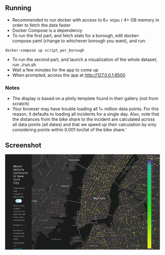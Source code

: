 ## Running
* Recommended to run docker with access to 6+ vcpu / 4+ GB memory in order to fetch the data faster
* Docker Compose is a dependency
* To run the first part, and fetch stats for a borough, edit docker-compose.yaml (change to whichever borough you want), and run:
```shell script
docker-compose up script_per_borough
```
* To run the second part, and launch a visualization of the whole dataset, run ./run.sh
* Wait a few minutes for the app to come up
* When prompted, access the app at http://127.0.0.1:8500
### Notes
* The display is based on a plotly template found in their gallery (not from scratch)
* Your browser may have trouble loading all 1+ million data points. For this reason, it defaults to loading all incidents for a single day. Also, note that the distances from the bike share to the incident are calculated across all data points (all dates) and that we speed up their calculation by only considering points within 0.001 lon/lat of the bike share.'

## Screenshot

![example.png](example.png)
